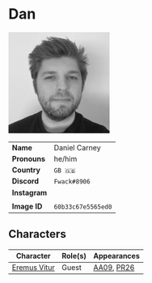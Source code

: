 # Dan

<img src="https://raw.githubusercontent.com/jesskelsall/astarus-images/main/players/60b33c67e5565ed0.png" height="200" />

|||
| --- | --- |
| **Name** | Daniel Carney | player.3
| **Pronouns** | he/him |
| **Country** | `GB 🇬🇧` |
| **Discord** | `Fwack#8906` |
| **Instagram** | |
||
| **Image ID** | `60b33c67e5565ed0` |

## Characters

| Character | Role(s) | Appearances |
| --- | --- | --- |
| [Eremus Vitur](../characters/eremus-vitur.md) | Guest | [AA09](../sessions/AA09.md), [PR26](../sessions/PR26.md) |
